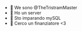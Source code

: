 - 👋 We sono @TheTristramMaster
- 👀 Ho un server
- 🌱 Sto imparando mySQL
- 💞️ Cerco un finanziatore <3
